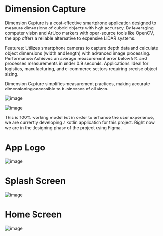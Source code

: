 # Dimension Capture

Dimension Capture is a cost-effective smartphone application designed to measure dimensions of cuboid objects with high accuracy. By leveraging computer vision and ArUco markers with open-source tools like OpenCV, the app offers a reliable alternative to expensive LiDAR systems.

Features: Utilizes smartphone cameras to capture depth data and calculate object dimensions (width and length) with advanced image processing.
Performance: Achieves an average measurement error below 5% and processes measurements in under 0.9 seconds.
Applications: Ideal for logistics, manufacturing, and e-commerce sectors requiring precise object sizing.

Dimension Capture simplifies measurement practices, making accurate dimensioning accessible to businesses of all sizes.

![image](https://github.com/user-attachments/assets/a747a97f-1005-4dc3-9242-3f7c821b04cf)

![image](https://github.com/user-attachments/assets/7e3d7383-6e47-45d4-a782-621a0549f919)

This is 100% working model but in order to enhance the user experience, we are currently developing a kotlin application for this project. 
Right now we are in the designing phase of the project using Figma.

# App Logo
![image](https://github.com/user-attachments/assets/b1ed68db-0960-4941-9cad-ff63e0b53c08)

# Splash Screen
![image](https://github.com/user-attachments/assets/988561f4-2afb-4a80-bd49-60d8bfbb22eb)

# Home Screen
![image](https://github.com/user-attachments/assets/95485199-69ca-4fce-9e75-a36a16e5f3c9)

